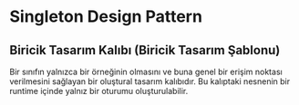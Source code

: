 # Singleton Design Pattern
## Biricik Tasarım Kalıbı (Biricik Tasarım Şablonu)

Bir sınıfın yalnızca bir örneğinin olmasını ve buna genel bir erişim noktası verilmesini sağlayan bir oluştural tasarım kalıbıdır. Bu kalıptaki nesnenin bir runtime içinde yalnız bir oturumu oluşturulabilir.